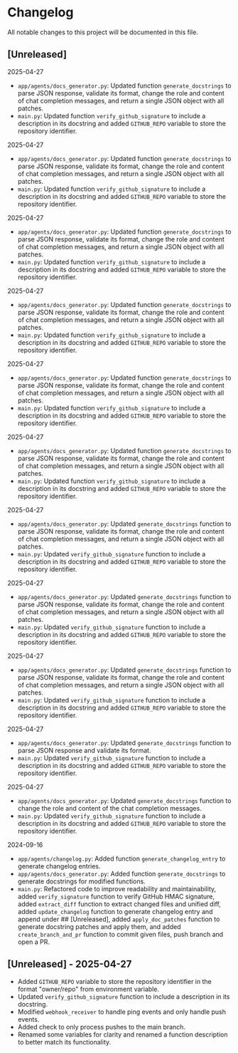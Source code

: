 # Changelog

All notable changes to this project will be documented in this file.

## [Unreleased]
2025-04-27
* `app/agents/docs_generator.py`: Updated function `generate_docstrings` to parse JSON response, validate its format, change the role and content of chat completion messages, and return a single JSON object with all patches.
* `main.py`: Updated function `verify_github_signature` to include a description in its docstring and added `GITHUB_REPO` variable to store the repository identifier.

2025-04-27
* `app/agents/docs_generator.py`: Updated function `generate_docstrings` to parse JSON response, validate its format, change the role and content of chat completion messages, and return a single JSON object with all patches.
* `main.py`: Updated function `verify_github_signature` to include a description in its docstring and added `GITHUB_REPO` variable to store the repository identifier.

2025-04-27
* `app/agents/docs_generator.py`: Updated function `generate_docstrings` to parse JSON response, validate its format, change the role and content of chat completion messages, and return a single JSON object with all patches.
* `main.py`: Updated function `verify_github_signature` to include a description in its docstring and added `GITHUB_REPO` variable to store the repository identifier.

2025-04-27
* `app/agents/docs_generator.py`: Updated function `generate_docstrings` to parse JSON response, validate its format, change the role and content of chat completion messages, and return a single JSON object with all patches.
* `main.py`: Updated function `verify_github_signature` to include a description in its docstring and added `GITHUB_REPO` variable to store the repository identifier.

2025-04-27
* `app/agents/docs_generator.py`: Updated function `generate_docstrings` to parse JSON response, validate its format, change the role and content of chat completion messages, and return a single JSON object with all patches.
* `main.py`: Updated function `verify_github_signature` to include a description in its docstring and added `GITHUB_REPO` variable to store the repository identifier.

2025-04-27
* `app/agents/docs_generator.py`: Updated function `generate_docstrings` to parse JSON response, validate its format, change the role and content of chat completion messages, and return a single JSON object with all patches.
* `main.py`: Updated function `verify_github_signature` to include a description in its docstring and added `GITHUB_REPO` variable to store the repository identifier.

2025-04-27
* `app/agents/docs_generator.py`: Updated `generate_docstrings` function to parse JSON response, validate its format, change the role and content of chat completion messages, and return a single JSON object with all patches.
* `main.py`: Updated `verify_github_signature` function to include a description in its docstring and added `GITHUB_REPO` variable to store the repository identifier.

2025-04-27
* `app/agents/docs_generator.py`: Updated `generate_docstrings` function to parse JSON response, validate its format, change the role and content of chat completion messages, and return a single JSON object with all patches.
* `main.py`: Updated `verify_github_signature` function to include a description in its docstring and added `GITHUB_REPO` variable to store the repository identifier.

2025-04-27
* `app/agents/docs_generator.py`: Updated `generate_docstrings` function to parse JSON response, validate its format, change the role and content of chat completion messages, and return a single JSON object with all patches.
* `main.py`: Updated `verify_github_signature` function to include a description in its docstring and added `GITHUB_REPO` variable to store the repository identifier.

2025-04-27
* `app/agents/docs_generator.py`: Updated `generate_docstrings` function to parse JSON response and validate its format.
* `main.py`: Updated `verify_github_signature` function to include a description in its docstring and added `GITHUB_REPO` variable to store the repository identifier.

2025-04-27
* `app/agents/docs_generator.py`: Updated `generate_docstrings` function to change the role and content of the chat completion messages.
* `main.py`: Updated `verify_github_signature` function to include a description in its docstring and added `GITHUB_REPO` variable to store the repository identifier.

2024-09-16
* `app/agents/changelog.py`: Added function `generate_changelog_entry` to generate changelog entries.
* `app/agents/docs_generator.py`: Added function `generate_docstrings` to generate docstrings for modified functions.
* `main.py`: Refactored code to improve readability and maintainability, added `verify_signature` function to verify GitHub HMAC signature, added `extract_diff` function to extract changed files and unified diff, added `update_changelog` function to generate changelog entry and append under ## [Unreleased], added `apply_doc_patches` function to generate docstring patches and apply them, and added `create_branch_and_pr` function to commit given files, push branch and open a PR.

## [Unreleased] - 2025-04-27
- Added `GITHUB_REPO` variable to store the repository identifier in the format "owner/repo" from environment variable.
- Updated `verify_github_signature` function to include a description in its docstring.
- Modified `webhook_receiver` to handle ping events and only handle push events.
- Added check to only process pushes to the main branch.
- Renamed some variables for clarity and renamed a function description to better match its functionality.

